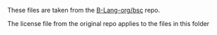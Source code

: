 These files are taken from the [B-Lang-org/bsc](https://github.com/B-Lang-org/bsc) repo.

The license file from the original repo applies to the files in this folder
